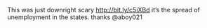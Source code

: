 <!--
id: 1160260988
link: http://kevinisom.info/post/1160260988/this-was-just-downright-scary-http-bit-ly-c5ixbd
slug: this-was-just-downright-scary-http-bit-ly-c5ixbd
date: Tue Sep 21 2010 18:21:26 GMT+1200 (NZST)
raw: {"blog_name":"kevinisom","id":1160260988,"post_url":"http://kevinisom.info/post/1160260988/this-was-just-downright-scary-http-bit-ly-c5ixbd","slug":"this-was-just-downright-scary-http-bit-ly-c5ixbd","type":"text","date":"2010-09-21 06:21:26 GMT","timestamp":1285050086,"state":"published","format":"html","reblog_key":"76g9057o","tags":[],"short_url":"http://tmblr.co/Zw68Yy15A2ry","highlighted":[],"feed_item":"http://twitter.com/kev_nz/statuses/25084633832","from_feed_id":"650289","note_count":0,"title":null,"body":"<p>This was just downright scary <a href=\"http://bit.ly/c5iXBd\" target=\"_blank\">http://bit.ly/c5iXBd</a> it&#8217;s the spread of unemployment in the states. thanks @aboy021</p>"}
publish: 2010-09-021
tags: 
title: null
-->


This was just downright scary <http://bit.ly/c5iXBd> it’s the spread of
unemployment in the states. thanks @aboy021


